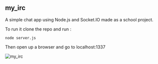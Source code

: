 ## my_irc

A simple chat app using Node.js and Socket.IO made as a school project.

To run it clone the repo and run :

~~~
node server.js
~~~

Then open up a browser and go to localhost:1337

![my_irc](https://cloud.pierre-deville.com/seafhttp/files/ba173d4e-280f-4ab7-96a6-0a8ec676af33/my_irc.jpeg)
